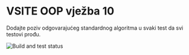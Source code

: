 ﻿# VSITE OOP vježba 10

Dodajte poziv odgovarajućeg standardnog algoritma u svaki test da svi testovi prođu.

![Build and test status](../../actions/workflows/msbuild.yml/badge.svg)
